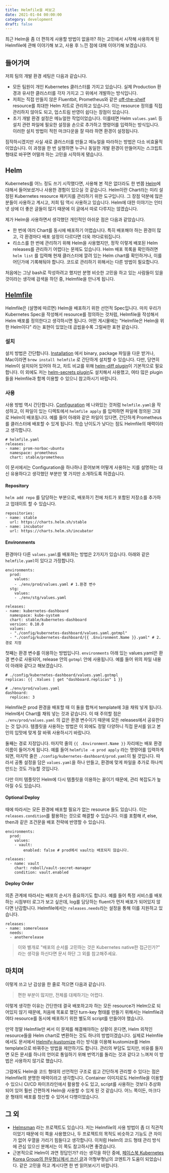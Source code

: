 ```yaml
---
title: Helmfile을 써보고
date: 2021-01-04 00:00:00
category: development
draft: false
---
```


최근 Helm을 좀 더 편하게 사용할 방법이 없을까? 하는 고민에서 시작해 사용하게 된 Helmfile에 관해 이야기해 보고, 사용 후 느낀 점에 대해 이야기해 보겠습니다.

## 들어가며

저희 팀의 개발 환경 세팅은 다음과 같습니다.

- 모든 팀원이 개인 Kubernetes 클러스터를 가지고 있습니다. 실제 Production 환경과 유사한 클러스터를 각자 가지고 그 위에서 개발하는 방식입니다.
- 저희는 직접 만들지 않은 Fluentbit, Prometheus와 같은 [off-the-shelf](https://www.quora.com/What-is-the-meaning-of-off-the-shelf-software) resource를 최대한 Helm 차트로 관리하고 있습니다. 이는 resource 정의를 직접 관리하지 않아도 되고, 업스트림 반영이 쉽다는 장점이 있습니다.
- 초기 개발 환경 설정은 메뉴얼한 작업이었습니다. 이를테면 Helm `values.yaml` 등 설치 관련 파일에 필요한 설정을 손으로 추가하고 명령어를 입력하는 방식입니다. 이러한 설치 방법이 적힌 마크다운을 잘 따라 하면 환경이 설정됩니다.

짐작하시겠지만 사실 새로 클러스터를 만들고 메뉴얼을 따라하는 방법은 다소 비효율적이었습니다. 이 과정을 한 번 실행하면 누구나 동일한 개발 환경이 만들어지는 스크립트 형태로 바꾸면 어떨까 하는 고민을 시작하게 됐습니다.

## Helm

Kubernetes를 어느 정도 쓰기 시작했다면, 사용해 본 적은 없더라도 한 번쯤 [Helm](https://Helm.sh)에 대해서 들어보셨거나 사용한 경험이 있으실 것 같습니다. Helm이란 Chart라는 미리 설정된 Kubernetes resource 패키지를 관리하기 위한 도구입니다. 그 장점 덕분에 많은 분들이 사용하고 계시고, 저희 팀 역시 사용하고 있습니다. Helm에 대한 이야기는 인터넷 상에 더 좋은 글들이 많기 때문에 이 글에서 따로 다루지는 않겠습니다.

제가 Helm을 사용하면서 생각했던 개인적인 아쉬운 점은 다음과 같았습니다.

- 한 번에 여러 Chart를 동시에 배포하기 어렵습니다. 특히 배포해야 하는 환경이 많고, 각 환경마다 배포 설정이 다르다면 더욱 까다로워집니다.
- 리소스를 한 번에 관리하기 위해 Helm을 사용했지만, 정작 이렇게 배포된 Helm releases를 관리하기 어렵다는 문제도 있습니다. Helm 배포 목록을 확인하려면 `helm list` 를 입력해 현재 클러스터에 깔려 있는 Helm chart를 확인하거나, 이를 어딘가에 기록해둬야 합니다. 코드로 관리하기 위해서는 다른 방법이 필요합니다.

처음에는 그냥 bash로 작성하려고 했지만 분명 비슷한 고민을 하고 있는 사람들이 있을 것이라는 생각에 검색을 하던 중, Helmfile을 만나게 됩니다.

## [Helmfile](https://github.com/roboll/helmfile)

Helmfile은 (설명에 따르면) Helm을 배포하기 위한 선언적 Spec입니다. 마치 우리가 Kubernetes Spec을 작성해서 resource를 정의하는 것처럼, Helmfile을 작성해서 Helm 배포를 정의한다고 생각하시면 됩니다. 어떤 게시물에는 "Helmfile은 Helm을 위한 Helm이다" 라는 표현이 있었는데 곱씹을수록 그럴싸한 표현 같습니다.

### 설치

설치 방법은 간단합니다. [Installation](https://github.com/roboll/helmfile#installation) 에서 binary, package 파일을 다운 받거나, Mac이라면 `brew install helmfile` 로 간단하게 설치할 수 있습니다. 다만, 당연히 Helm이 설치되어 있어야 하고, 차트 비교를 위해 [helm-diff plugin](https://github.com/databus23/helm-diff)이 기본적으로 필요합니다. 이 외에도 저는 [helm-secrets plugin](https://github.com/jkroepke/helm-secrets)도 설치해서 사용했고, 여타 많은 plugin들을 Helmfile과 함께 이용할 수 있으니 참고하시기 바랍니다.

### 사용

사용 방법 역시 간단합니다. [Configuration](https://github.com/roboll/helmfile#configuration) 에 나와있는 것처럼 `helmfile.yaml`을 작성하고, 이 파일이 있는 디렉토에서 `helmfile apply` 를 입력하면 파일에 정의된 그대로 Helm이 배포됩니다. 예를 들어 아래와 같은 파일이 있다면, 간단하게 Prometheus를 클러스터에 배포할 수 있게 됩니다. 학습 난이도가 낮다는 점도 Helmfile의 매력이라고 생각합니다.

```
# helmfile.yaml
releases:
- name: prom-norbac-ubuntu
  namespace: prometheus
  chart: stable/prometheus
```

이 문서에서는 Configuration을 하나하나 뜯어보며 어떻게 사용하는 지를 설명하는 대신 유용하다고 생각했던 부분만 몇 가지만 소개하도록 하겠습니다.

#### Repository

`helm add repo` 를 담당하는 부분으로, 배포하기 전에 차트가 포함된 저장소를 추가하고 업데이트 할 수 있습니다.

```
repositories:
- name: stable
  url: https://charts.helm.sh/stable
- name: incubator
  url: https://charts.helm.sh/incubator
```

#### Environments

환경마다 다른 `values.yaml`를 배포하는 방법은 2가지가 있습니다. 아래와 같은 `helmfile.yaml`이 있다고 가정합니다.

```
environments:
  prod:
    values:
    - ./env/prod/values.yaml # 1.환경 변수
  stg:
    values:
    - ./env/stg/values.yaml

releases:
- name: kubernetes-dashboard
  namespace: kube-system
  chart: stable/kubernetes-dashboard
  version: 0.10.0
  values:
  - "./config/kubernetes-dashboard/values.yaml.gotmpl"
  - "./config/kubernetes-dashboard/{{ .Environment.Name }}.yaml" # 2.경로 지정
```

첫째는 환경 변수를 이용하는 방법입니다. `environments` 아래 있는 values.yaml은 환경 변수로 사용되어, release 안의 `gotmpl` 안에 사용됩니다. 예를 들어 위의 파일 내용이 아래와 같다고 해보겠습니다.

```
# ./config/kubernetes-dashboard/values.yaml.gotmpl
replicas: {{ .Values | get "dashboard.replicas" 1 }}
```

```
# ./env/prod/values.yaml
dashboard:
  replicas: 3
```

Helmfile은 prod 환경을 배포할 때 이 둘을 합쳐서 template에 3을 채워 넣게 됩니다. Helm에서 Chart를 채워 넣는 것과 같습니다. 이 때 주의할 점은 `./env/prod/values.yaml` 의 값은 환경 변수이기 때문에 모든 releases에서 공유한다는 것 입니다. 템플릿을 사용하는 방법은 이 외에도 정말 다양하니 직접 문서를 읽고 본인의 입맛에 맞게 잘 바꿔 사용하시기 바랍니다.

둘째는 경로 지정입니다. 마지막 줄의 `{{ .Environment.Name }}` 자리에는 배포 환경 이름이 들어가게 됩니다. 예를 들어 `helmfile -e prod apply` 라는 명령어를 입력하게 되면, 마지막 줄은 `./config/kubernetes-dashboard/prod.yaml`이 될 것입니다. 따라서 공통 설정을 담은 `values.yaml`을 하나 만들고, 환경에 맞게 파일을 추가로 하나씩 만드는 것도 가능할 것입니다.

다만 이미 템플릿인 Helm에 다시 템플릿을 이용하는 꼴이기 때문에, 관리 복잡도가 높아질 수도 있습니다.

#### Optional Deploy

때에 따라서는 모든 환경에 배포할 필요가 없는 resource 들도 있습니다. 이는 `releases.condition`를 활용하는 것으로 해결할 수 있습니다. 이를 포함해 if, else, then과 같은 조건문을 배포 전략에 반영할 수 있습니다.

```
environments:
  prod:
    values:
    - vault:
        enabled: false # prod에서 vault는 배포되지 않습니다.

releases:
  - name: vault
    chart: roboll/vault-secret-manager
    condition: vault.enabled
```

#### Deploy Order

의존 관계에 따라서는 배포의 순서가 중요하기도 합니다. 예를 들어 특정 서비스를 배포하는 시점부터 로그가 보고 싶은데, log를 담당하는 fluent가 먼저 배포가 되어있지 않다면 난감합니다. Helmfile에서는 `releases.needs`라는 설정을 통해 이를 지원하고 있습니다.

```
releases:
- name: somerelease
  needs:
  - anotherelease
```

> 이와 별개로 "배포의 순서를 고민하는 것은 Kubernetes native한 접근인가?" 라는 생각을 하신다면 문서 하단 그 외를 참고해주세요.

## 마치며

이렇게 쓰고 난 감상을 한 줄로 적으면 다음과 같습니다.

> 편한 부분이 많지만, 전체를 대체하기는 어렵다.

이렇게 생각한 이유는 간단한데 결국 배포하고자 하는 모든 resource가 Helm으로 되어있지 않기 때문에, 처음에 목표로 했던 turn-key 형태를 만들기 위해서는 Helmfile과 여타 resource를 동시에 배포하기 위한 별도의 script를 만들어야 했습니다.

만약 정말 Helmfile만 써서 이 문제를 해결해야하는 상황이 온다면, Helm 외적인 resource들을 Helm chart로 변환하는 것도 하나의 방법이겠습니다. 실제로 Helmfile에서도 문서에서 [Helmify-kustomize](https://gist.github.com/mumoshu/f9d0bd98e0eb77f636f79fc2fb130690) 라는 방식을 이용해 kustomize를 Helm template으로 바꿔주는 방법을 제안하기도 합니다. 관리의 부담도 있지만, 비유를 들자면 모든 문서를 하나의 언어로 통일하기 위해 번역기를 돌리는 것과 같다고 느껴져 이 방법은 사용하지 않기로 했습니다.

그럼에도 Helm을 코드 형태의 선언적인 구조로 쉽고 간단하게 관리할 수 있다는 점은 Helmfile의 분명한 매력이라고 생각합니다. Container 이미지로도 Helmfile을 이용할 수 있으니 CI/CD 파이프라인에서 활용할 수도 있고, script를 사용하는 것보다 추상화되어 있어 훨씬 간편하게 Helm을 사용할 수 있게 된 것 같습니다. 어느 쪽이든, 마크다운 형태의 배포를 청산할 수 있어서 다행이었습니다.

## 그 외

- [Helmsman](https://github.com/Praqma/Helmsman) 라는 프로젝트도 있습니다. 저는 Helmfile의 사용 방법이 좀 더 직관적이었기 때문에 이 쪽을 사용했으나, 두 프로젝트의 목적도 비슷하고 기능도 큰 차이가 없어 우열을 가리기 힘들다고 생각합니다. 이처럼 Helm의 코드 형태 관리 방식에 관심 있으신 분께서는 이 쪽도 참고하시면 좋겠습니다.
- 근본적으로 Helm이 과연 정답인가? 라는 생각을 하던 중에, [페이스북 Kubernetes Korea Group의 한우형님께서 쓰신 글](https://www.facebook.com/groups/k8skr/permalink/2651428451805478/)과 어형부형님의 코멘트가 도움이 되었습니다. 같은 고민을 하고 계시다면 한 번 읽어보시기 바랍니다.
